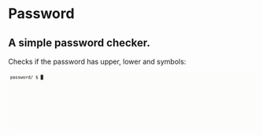 # Password

## A simple password checker.

Checks if the password has upper, lower and symbols:

![Demo](/Week_2/password/img/passwordDemo.gif)
